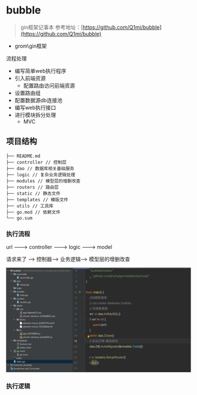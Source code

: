 # bubble
> gin框架记事本
> 参考地址：[https://github.com/Q1mi/bubble](https://github.com/Q1mi/bubble)


- grom\gin框架

流程处理

- 编写简单web执行程序
- 引入前端资源
   - 配置路由访问前端资源
- 设置路由组
- 配置数据源db连接池
- 编写web执行接口
- 进行模块拆分处理
   - MVC
## 项目结构
```
├── README.md
├── controller // 控制层
├── dao // 数据库相关基础服务
├── logic // 复杂业务逻辑处理
├── modules // 模型层的增删改查
├── routers // 路由层
├── static // 静态文件
├── templates // 模版文件
├── utils // 工具库
├── go.mod // 依赖文件
└── go.sum
```
### 执行流程
url ---> controller   ---> logic  ---> model

请求来了  -->  控制器-->  业务逻辑-->  模型层的增删改查

![img.png](img.png)
### 执行逻辑

